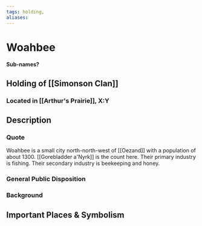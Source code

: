 ```yaml
---
tags: holding,
aliases:
---
```

# Woahbee
#### Sub-names?
## Holding of [[Simonson Clan]]
### Located in [[Arthur's Prairie]], X:Y
## Description
### Quote
Woahbee is a small city north-north-west of [[Oezand]] with a population of about 1300. [[Gorebladder a'Nyrk]] is the count here. Their primary industry is fishing. Their secondary industry is beekeeping and honey. 

### General Public Disposition

### Background
## Important Places & Symbolism


